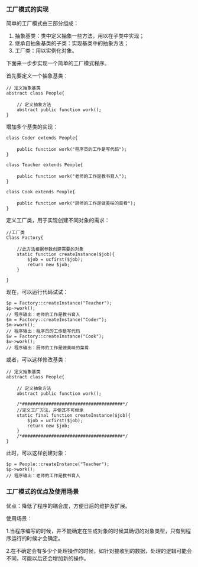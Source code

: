 ### 工厂模式的实现

简单的工厂模式由三部分组成：

1.  抽象基类：类中定义抽象一些方法，用以在子类中实现；
2.  继承自抽象基类的子类：实现基类中的抽象方法；
3.  工厂类：用以实例化对象。

下面来一步步实现一个简单的工厂模式程序。

首先要定义一个抽象基类：

```
// 定义抽象基类
abstract class People{
    
    // 定义抽象方法
    abstract public function work();
}
```

增加多个基类的实现：

```
class Coder extends People{

    public function work("程序员的工作是写代码");
}

class Teacher extends People{
    
    public function work("老师的工作是教书育人");
}

class Cook extends People{
    
    public function work("厨师的工作是做美味的菜肴");
}
```

定义工厂类，用于实现创建不同对象的需求：

```
//工厂类
Class Factory{

    //此方法根据参数创建需要的对象
    static function createInstance($job){
        $job = ucfirst($job);
        return new $job;
    }

}
```
现在，可以运行代码试试：

```
$p = Factory::createInstance("Teacher");
$p->work();
// 程序输出：老师的工作是教书育人
$m = Factory::createInstance("Coder");
$m->work();
// 程序输出：程序员的工作是写代码
$w = Factory::createInstance("Cook");
$w->work();
// 程序输出：厨师的工作是做美味的菜肴
```

或者，可以这样修改基类：

```
// 定义抽象基类
abstract class People{
    
    // 定义抽象方法
    abstract public function work();

    /*######################################*/
    //定义工厂方法，并使其不可继承
    static final function createInstance($job){
        $job = ucfirst($job);
        return new $job;
    }
    /*######################################*/
}
```

此时，可以这样创建对象：

```
$p = People::createInstance("Teacher");
$p->work();
// 程序输出：老师的工作是教书育人
```

### 工厂模式的优点及使用场景

优点：降低了程序的耦合度，方便日后的维护及扩展。

使用场景：

1.当程序编写的时候，并不能确定在生成对象的时候其确切的对象类型，只有到程序运行的时候才会确定。

2.在不确定会有多少个处理操作的时候，如针对接收到的数据，处理的逻辑可能会不同，可能以后还会增加新的操作。
